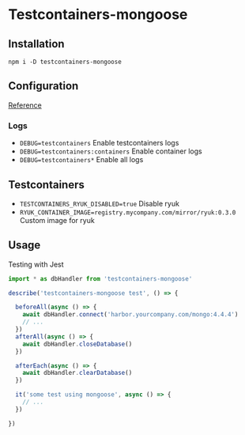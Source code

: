 # Testcontainers-mongoose

## Installation

```
npm i -D testcontainers-mongoose
```

## Configuration

[Reference](https://github.com/testcontainers/testcontainers-node#configuration)

### Logs

- `DEBUG=testcontainers` Enable testcontainers logs
- `DEBUG=testcontainers:containers` Enable container logs
- `DEBUG=testcontainers*` Enable all logs

## Testcontainers

- `TESTCONTAINERS_RYUK_DISABLED=true` Disable ryuk
- `RYUK_CONTAINER_IMAGE=registry.mycompany.com/mirror/ryuk:0.3.0` Custom image for ryuk


## Usage

Testing with Jest

```typescript
import * as dbHandler from 'testcontainers-mongoose'

describe('testcontainers-mongoose test', () => {

  beforeAll(async () => {
    await dbHandler.connect('harbor.yourcompany.com/mongo:4.4.4')
    // ...
  })
  afterAll(async () => {
    await dbHandler.closeDatabase()
  })

  afterEach(async () => {
    await dbHandler.clearDatabase()
  })

  it('some test using mongoose', async () => {
    // ...
  })

})
```